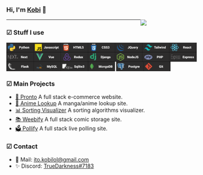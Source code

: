 ### Hi, I'm [Kobi](https://kobi.lol) 👋

<img src="https://react-js-blue.vercel.app/static/media/waifu.90034708.png" width="30%" align="right" />

---

### ☑ Stuff I use

<div style="display: flex; flex-wrap: wrap">
  <img src="/python.svg" height="25" />
  <img src="/javascript.svg" height="25" />
  <img src="/html.svg" height="25" />
  <img src="/css.svg" height="25" />
  <img src="/jquery.svg" height="25" />
  <img src="/tailwind.svg" height="25" />
  <img src="/react.svg" height="25" />
  <img src="/next.svg" height="25" />
  <img src="/vue.svg" height="25" />
  <img src="/redux.svg" height="25" />
  <img src="/django.svg" height="25" />
  <img src="/nodejs.svg" height="25" />
  <img src="/php.svg" height="25" />
  <img src="/express.svg" height="25" />
  <img src="/flask.svg" height="25" />
  <img src="/mysql.svg" height="25" />
  <img src="/sqlite.svg" height="25" />
  <img src="/mongodb.svg" height="25" />
  <img src="/postgre.svg" height="25" />
  <img src="/git.svg" height="25" />
</div>

### ☑ Main Projects

- [🛒 Pronto](https://github.com/kobito-kun/Pronto/) A full stack e-commerce website.
- [🐾 Anime Lookup](https://github.com/kobito-kun/ReactJS/tree/master/b-project) A manga/anime lookup site.
- [📊 Sorting Visualizer](https://github.com/kobito-kun/Sorting-Visualizer) A sorting algorithms visualizer.
- [📚 Weebify](https://github.com/kobito-kun/Weebify) A full stack comic storage site.
- [🗳️ Pollify](https://github.com/kobito-kun/Pollify) A full stack live polling site.

### ☑ Contact

- 📧 Mail: [ito.kobilol@gmail.com](mailto:ito.kobilol@gmail.com)
- ✨ Discord: [TrueDarkness#7183]()
